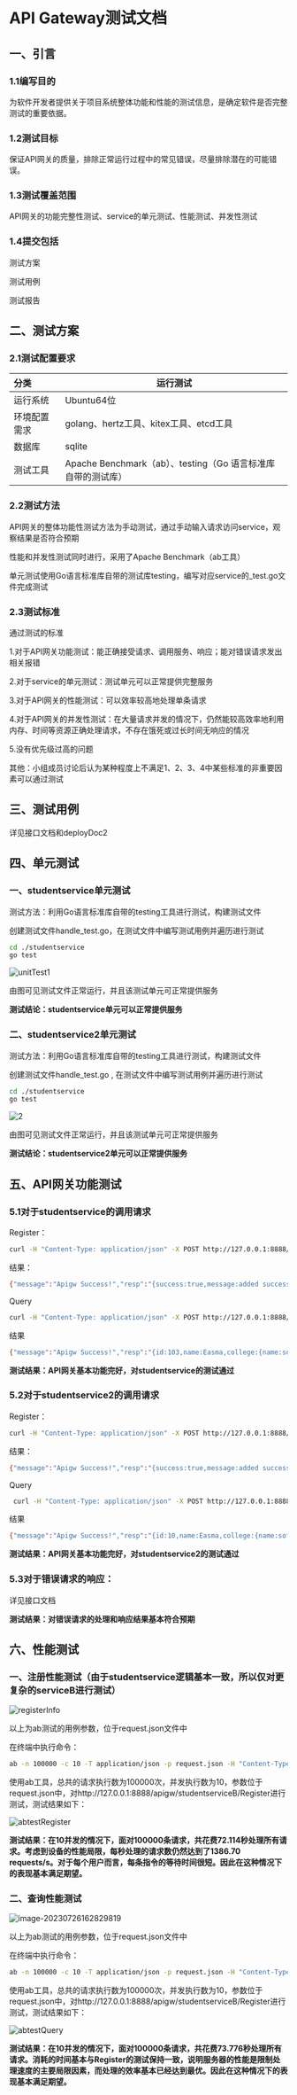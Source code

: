 # API Gateway测试文档

## 一、引言

### 1.1编写目的

为软件开发者提供关于项目系统整体功能和性能的测试信息，是确定软件是否完整测试的重要依据。

### 1.2测试目标

保证API网关的质量，排除正常运行过程中的常见错误，尽量排除潜在的可能错误。

### 1.3测试覆盖范围

API网关的功能完整性测试、service的单元测试、性能测试、并发性测试

### 1.4提交包括

测试方案

测试用例

测试报告



## 二、测试方案

### 2.1测试配置要求

| 分类         | 运行测试                                                     |
| :----------- | ------------------------------------------------------------ |
| 运行系统     | Ubuntu64位                                                   |
| 环境配置需求 | golang、hertz工具、kitex工具、etcd工具                       |
| 数据库       | sqlite                                                       |
| 测试工具     | Apache Benchmark（ab）、testing（Go 语言标准库自带的测试库） |

### 2.2测试方法

API网关的整体功能性测试方法为手动测试，通过手动输入请求访问service，观察结果是否符合预期

性能和并发性测试同时进行，采用了Apache Benchmark（ab工具）

单元测试使用Go语言标准库自带的测试库testing，编写对应service的_test.go文件完成测试

### 2.3测试标准

通过测试的标准

1.对于API网关功能测试：能正确接受请求、调用服务、响应；能对错误请求发出相关报错

2.对于service的单元测试：测试单元可以正常提供完整服务

3.对于API网关的性能测试：可以效率较高地处理单条请求

4.对于API网关的并发性测试：在大量请求并发的情况下，仍然能较高效率地利用内存、时间等资源正确处理请求，不存在饿死或过长时间无响应的情况

5.没有优先级过高的问题

其他：小组成员讨论后认为某种程度上不满足1、2、3、4中某些标准的非重要因素可以通过测试



## 三、测试用例

详见接口文档和deployDoc2



## 四、单元测试

### 一、studentservice单元测试

测试方法：利用Go语言标准库自带的testing工具进行测试，构建测试文件

创建测试文件handle_test.go，在测试文件中编写测试用例并遍历进行测试

```bash
cd ./studentservice
go test
```

![unitTest1](testDoc/unitTest1.jpg)

由图可见测试文件正常运行，并且该测试单元可正常提供服务

**测试结论：studentservice单元可以正常提供服务**

### 二、studentservice2单元测试

测试方法：利用Go语言标准库自带的testing工具进行测试，构建测试文件

创建测试文件handle_test.go , 在测试文件中编写测试用例并遍历进行测试

```bash
cd ./studentservice
go test
```

![2](testDoc/2.jpg)

由图可见测试文件正常运行，并且该测试单元可正常提供服务

**测试结论：studentservice2单元可以正常提供服务**

## 五、API网关功能测试

### 5.1对于studentservice的调用请求

Register：

```bash
curl -H "Content-Type: application/json" -X POST http://127.0.0.1:8888/apigw/studentserviceA/Register -d '{"id": 103, "name":"Easma", "college": {"name": "software college", "address": "逸夫"}, "email": ["emma@nju.com"],"gender":"mm"}' -w "\n"
```

结果：

```bash
{"message":"Apigw Success!","resp":"{success:true,message:added success}"}
```

Query

```bash
curl -H "Content-Type: application/json" -X POST http://127.0.0.1:8888/apigw/studentserviceA/Query -d '{"id":103}' -w "\n"
```

结果

```bash
{"message":"Apigw Success!","resp":"{id:103,name:Easma,college:{name:software college,address:逸夫},email:[emma@nju.com]}"}
```

**测试结果：API网关基本功能完好，对studentservice的测试通过**

### 5.2对于studentservice2的调用请求

Register：

```bash
curl -H "Content-Type: application/json" -X POST http://127.0.0.1:8888/apigw/studentserviceB/Register -d '{"id": 10, "name":"Easma", "college": {"name": "software college", "address": "逸夫"}, "email": ["emma@nju.com"],"gender":"man"}' -w "\n"
```

结果：

```bash
{"message":"Apigw Success!","resp":"{success:true,message:added success}"}
```

Query

```bash
 curl -H "Content-Type: application/json" -X POST http://127.0.0.1:8888/apigw/studentserviceB/Query -d '{"id":10}' -w "\n"
```

结果

```bash
{"message":"Apigw Success!","resp":"{id:10,name:Easma,college:{name:software college,address:逸夫},email:[emma@nju.com],gender:man}"}
```

**测试结果：API网关基本功能完好，对studentservice2的测试通过**

### 5.3对于错误请求的响应：

详见接口文档

**测试结果：对错误请求的处理和响应结果基本符合预期**



## 六、性能测试

### 一、注册性能测试（由于studentservice逻辑基本一致，所以仅对更复杂的serviceB进行测试）

![registerInfo](testDoc\registerInfo.png)



以上为ab测试的用例参数，位于request.json文件中

在终端中执行命令：

```bash
ab -n 100000 -c 10 -T application/json -p request.json -H "Content-Type:application/json" http://127.0.0.1:8888/apigw/studentserviceB/Register
```

使用ab工具，总共的请求执行数为100000次，并发执行数为10，参数位于request.json中，对http://127.0.0.1:8888/apigw/studentserviceB/Register进行测试，测试结果如下：

![abtestRegister](testDOC/abtestRegister.jpg)

**测试结果：在10并发的情况下，面对100000条请求，共花费72.114秒处理所有请求。考虑到设备的性能局限，每秒处理的请求数仍然达到了1386.70 requests/s。对于每个用户而言，每条指令的等待时间很短。因此在这种情况下的表现基本满足期望。**



### 二、查询性能测试

![image-20230726162829819](testDoc\image-20230726162829819.png)

以上为ab测试的用例参数，位于request.json文件中

在终端中执行命令：

```bash
ab -n 100000 -c 10 -T application/json -p request.json -H "Content-Type:application/json" http://127.0.0.1:8888/apigw/studentserviceB/Query
```

使用ab工具，总共的请求执行数为100000次，并发执行数为10，参数位于request.json中，对http://127.0.0.1:8888/apigw/studentserviceB/Register进行测试，测试结果如下：

![abtestQuery](testDoc/abtestQuery.jpg)

**测试结果：在10并发的情况下，面对100000条请求，共花费73.776秒处理所有请求。消耗的时间基本与Register的测试保持一致，说明服务器的性能是限制处理速度的主要局限因素，而处理的效率基本已经达到最优。因此在这种情况下的表现基本满足期望。**

